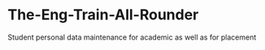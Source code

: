 # The-Eng-Train-All-Rounder
Student personal data maintenance for academic as well as for placement
